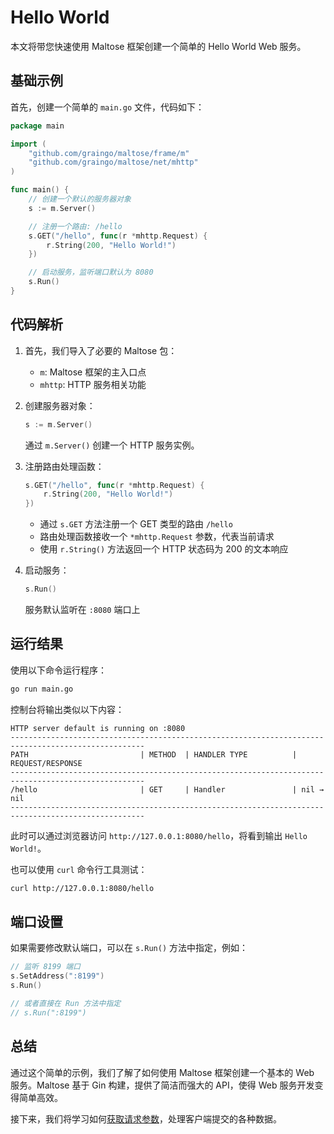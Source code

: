 # Hello World

本文将带您快速使用 Maltose 框架创建一个简单的 Hello World Web 服务。

## 基础示例

首先，创建一个简单的 `main.go` 文件，代码如下：

```go
package main

import (
    "github.com/graingo/maltose/frame/m"
    "github.com/graingo/maltose/net/mhttp"
)

func main() {
    // 创建一个默认的服务器对象
    s := m.Server()

    // 注册一个路由: /hello
    s.GET("/hello", func(r *mhttp.Request) {
        r.String(200, "Hello World!")
    })

    // 启动服务，监听端口默认为 8080
    s.Run()
}
```

## 代码解析

1. 首先，我们导入了必要的 Maltose 包：

   - `m`: Maltose 框架的主入口点
   - `mhttp`: HTTP 服务相关功能

2. 创建服务器对象：

   ```go
   s := m.Server()
   ```

   通过 `m.Server()` 创建一个 HTTP 服务实例。

3. 注册路由处理函数：

   ```go
   s.GET("/hello", func(r *mhttp.Request) {
       r.String(200, "Hello World!")
   })
   ```

   - 通过 `s.GET` 方法注册一个 GET 类型的路由 `/hello`
   - 路由处理函数接收一个 `*mhttp.Request` 参数，代表当前请求
   - 使用 `r.String()` 方法返回一个 HTTP 状态码为 200 的文本响应

4. 启动服务：
   ```go
   s.Run()
   ```
   服务默认监听在 `:8080` 端口上

## 运行结果

使用以下命令运行程序：

```bash
go run main.go
```

控制台将输出类似以下内容：

```
HTTP server default is running on :8080
----------------------------------------------------------------------------------------------------
PATH                         | METHOD  | HANDLER TYPE          | REQUEST/RESPONSE
----------------------------------------------------------------------------------------------------
/hello                       | GET     | Handler               | nil → nil
----------------------------------------------------------------------------------------------------
```

此时可以通过浏览器访问 `http://127.0.0.1:8080/hello`，将看到输出 `Hello World!`。

也可以使用 `curl` 命令行工具测试：

```bash
curl http://127.0.0.1:8080/hello
```

## 端口设置

如果需要修改默认端口，可以在 `s.Run()` 方法中指定，例如：

```go
// 监听 8199 端口
s.SetAddress(":8199")
s.Run()

// 或者直接在 Run 方法中指定
// s.Run(":8199")
```

## 总结

通过这个简单的示例，我们了解了如何使用 Maltose 框架创建一个基本的 Web 服务。Maltose 基于 Gin 构建，提供了简洁而强大的 API，使得 Web 服务开发变得简单高效。

接下来，我们将学习如何[获取请求参数](request-param.md)，处理客户端提交的各种数据。
